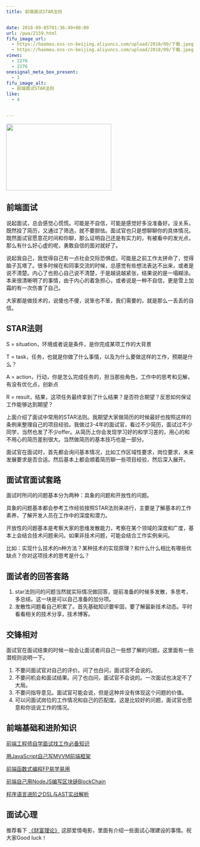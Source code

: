 ```yaml
---
title: 前端面试STAR法则


date: 2018-09-05T01:36:49+00:00
url: /pwa/2159.html
fifu_image_url:
  - https://haomou.oss-cn-beijing.aliyuncs.com/upload/2018/09/下载.jpeg
  - https://haomou.oss-cn-beijing.aliyuncs.com/upload/2018/09/下载.jpeg
views:
  - 2276
  - 2276
onesignal_meta_box_present:
  - 1
fifu_image_alt:
  - 前端面试STAR法则
like:
  - 4


---
```

<img loading="lazy" class="alignnone size-full wp-image-2161" src="https://haomou.oss-cn-beijing.aliyuncs.com/upload/2018/09/下载.jpeg?x-oss-process=image/quality,q_10/resize,m_lfit,w_200" data-src="https://haomou.oss-cn-beijing.aliyuncs.com/upload/2018/09/下载.jpeg?x-oss-process=image/format,webp" alt="" width="282" height="179" />

## 前端面试

说起面试，总会感觉心慌慌。可能是不自信，可能是感觉好多没准备好。没关系，既然投了简历，又通过了筛选，就不要胆怯。面试官也只是想聊聊你的具体情况。既然面试官愿意花时间和你聊，那么证明自己还是有实力的，有被看中的发光点，那么有什么好心虚的呢，勇敢自信的面对就好了。

说起我自己，我觉得自己有一点社会交际恐惧症。可能是之前工作太拼命了，觉得脑子瓦塔了。很多时候在和同事交流的时候，总感觉有些想法表达不出来，或者是说不清楚。内心了也担心自己说不清楚，于是越说越紧张，结果说的是一塌糊涂。本来很清晰明了的事情，由于内心的着急担心，或者说是一种不自信，更是雪上加霜的有一次伤害了自己。

大家都是做技术的，说傻也不傻，说笨也不笨，我们需要的，就是那么一丢丢的自信。

## STAR法则

S = situation，环境或者说是条件，是你完成某项工作的大背景

T = task，任务，也就是你做了什么事情，以及为什么要做这样的工作，预期是什么？

A = action，行动，你是怎么完成任务的，担当那些角色，工作中的思考和见解，有没有优化点，创新点

R = result，结果，这项任务最终拿到了什么结果？是否符合期望？反思如何保证工作能够达到期望？

上面介绍了面试中常用的STAR法则。我期望大家做简历的时候最好也按照这样的条例来整理自己的项目经验。我做过3-4年的面试官，看过不少简历，面试过不少同学，当然也发了不少offer。从简历上你会发现学习好的和学习差的，用心的和不用心的简历差别很大。当然做简历的基本技巧也是一部分。

面试官在面试时，首先都会询问基本情况，比如工作区域性要求，岗位要求，未来发展要求是否合适。然后基本上都会顺着简历聊一些项目经验，然后深入展开。

## 面试官面试套路

面试时所问的问题基本分为两种：具象的问题和开放性的问题。

具象的问题基本都会参考工作经验按照STAR法则来进行，主要是了解基本的工作素养，了解开发人员在工作中的深度和潜力。

开放性的问题基本是考察大家的思维发散能力，考察在某个领域的深度和广度，基本上会结合技术问题来问。如果非技术问题，可能会结合工作实例来问。

比如：实现什么技术的n种方法？某种技术的实现原理？和什么什么相比有哪些优缺点？你对这项技术的思考是什么？

## 面试者的回答套路

  1. star法则问的问题当然就实际情况做回答，提前准备的时候多发散，多思考，多总结。这一块是可以自己准备的加分项。
  2. 发散性问题看自己积累了。首先基础知识要牢固，要了解最新技术动态。平时看看相关的技术分享，技术博客。

## 交锋相对

面试官在面试结束的时候一般会让面试者问自己一些想了解的问题。这里面有一些潜规则说明一下。

  1. 不要问面试官对自己的评价。问了也白问，面试官不会说的。
  2. 不要问机会和面试结果。问了也白问，面试官不会说的。一次面试也决定不了大局。
  3. 不要问指导意见。面试官可能会说，但是这种并没有体现这个问题的价值。
  4. 可以问面试岗位的工作情况和自己的匹配度。这是比较好的问题，面试官也愿意和你说说工作的情况。

## 前端基础和进阶知识

[前端工程师自学面试找工作必备知识][1]

[用JavaScript自己写MVVM前端框架][2]

[前端函数式编程FP易学易用][3]

[前端自己用NodeJS编写区块链BlockChain][4]

[程序语言进阶之DSL与AST实战解析][5]

## 面试心理

推荐看下 [《财富理论》][6] 这部爱情电影，里面有介绍一些面试心理建设的事情。祝大家Good luck！

 [1]: //fed123.oss-ap-southeast-2.aliyuncs.com/qianduangongchengshizixuemianshizhaogongzuobibeizhishi/
 [2]: //fed123.oss-ap-southeast-2.aliyuncs.com/hanshushibianchengyuvirtualdom/
 [3]: //fed123.oss-ap-southeast-2.aliyuncs.com/qianduanhanshushibianchengfpyixueyiyong/
 [4]: //fed123.oss-ap-southeast-2.aliyuncs.com/yongnodejsbianxiequkuailianblockchain/
 [5]: //fed123.oss-ap-southeast-2.aliyuncs.com/chengxuyuyanjinjiezhidslyuastshizhanjiexi/
 [6]: https://movie.douban.com/subject/26280036/